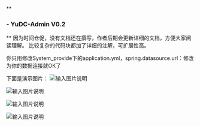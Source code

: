  **

### - YuDC-Admin V0.2
** 
因为时间仓促，没有文档还在撰写，作者后期会更新详细的文档，方便大家阅读理解。
比较复杂的代码块都加了详细的注解，可扩展性高。

你只用修改System_provide下的application.yml，spring.datasource.url：修改为你的数据连接就OK了

下面是演示图片：
![输入图片说明](https://images.gitee.com/uploads/images/2020/1016/173328_b27a5ce4_7620104.png "屏幕截图.png")

![输入图片说明](https://images.gitee.com/uploads/images/2020/1016/173343_19301955_7620104.png "屏幕截图.png")

![输入图片说明](https://images.gitee.com/uploads/images/2020/1016/173359_570cda40_7620104.png "屏幕截图.png")

![输入图片说明](https://images.gitee.com/uploads/images/2020/1016/173411_d14610e0_7620104.png "屏幕截图.png")